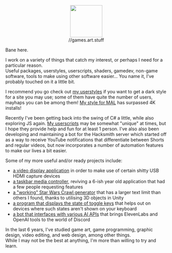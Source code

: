 <p align="center">
    <img width=100 height=100 src="https://user-images.githubusercontent.com/19144524/119286651-3672cf00-bc88-11eb-9110-b539b8bca301.png">
    <br/>
    //games.art.stuff
</p>

Bane here.  

I work on a variety of things that catch my interest, or perhaps I need for a particular reason.  
Useful packages, userstyles, userscripts, shaders, gamedev, non-game software, tools to make using other software easier... You name it, I've probably touched on it a little bit.  

I recommend you go check out [my userstyles](https://jordy3d.github.io/banecss) if you want to get a dark style for a site you may use; some of them have quite the number of users, mayhaps you can be among them! [My style for MAL](https://userstyles.world/style/873/al-mal) has surpassed 4K installs!

Recently I've been getting back into the swing of C# a little, while also exploring JS again. [My userscripts](https://jordy3d.github.io/userscripts) may be somewhat "unique" at times, but I hope they provide help and fun for at least 1 person.
I've also also been developing and maintaining a bot for the Hacksmith server which started off as a way to receive YouTube notifications that differentiate between Shorts and regular videos, but now incorporates a number of automation features to make our lives a bit easier.

Some of my more useful and/or ready projects include:
- [a video display application](https://github.com/GlitcherOG/Capture-Display) in order to make use of certain shitty USB HDMI capture devices
- [a taskbar media controller](https://github.com/Jordy3D/Taskplay), reviving a 6-ish year old application that had a few people requesting features
- [a "working" Star Wars Crawl generator](https://jordy3d.github.io/StarWarsCrawl/) that has a larger text limit than others I found, thanks to utilising 3D objects in Unity
- [a program that displays the state of toggle keys](https://github.com/Jordy3D/KeyLockDisplay) that helps out on devices where such states aren't shown on your keyboard
- [a bot that interfaces with various AI APIs](https://github.com/Jordy3D/LambdaBot) that brings ElevenLabs and OpenAI tools to the world of Discord

In the last 6 years, I've studied game art, game programming, graphic design, video editing, and web design, among other things.  
While I may not be the best at anything, I'm more than willing to try and learn.

<!--
**Jordy3D/jordy3d** is a ✨ _special_ ✨ repository because its `README.md` (this file) appears on your GitHub profile.

Here are some ideas to get you started:

- 🔭 I’m currently working on ...
- 🌱 I’m currently learning ...
- 👯 I’m looking to collaborate on ...
- 🤔 I’m looking for help with ...
- 💬 Ask me about ...
- 📫 How to reach me: ...
- 😄 Pronouns: ...
- ⚡ Fun fact: ...
-->
